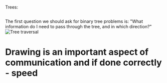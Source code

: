 Trees:
##
The first question we should ask for binary tree problems is: "What information do I need to pass through the tree, and in which direction?"
![Tree traversal](https://iio-beyond-ctci-images.s3.us-east-1.amazonaws.com/directions.png)

# Drawing is an important aspect of communication and if done correctly - speed
